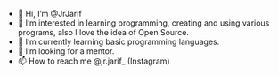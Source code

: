 - 👋 Hi, I’m @JrJarif
- 👀 I’m interested in learning programming, creating and using various programs, also I love the idea of Open Source.
- 🌱 I’m currently learning basic programming languages. 
- 💞️ I’m looking for a mentor. 
- 📫 How to reach me @jr.jarif_ (Instagram)

<!---
JrJarif/JrJarif is a ✨ special ✨ repository because its `README.md` (this file) appears on your GitHub profile.
You can click the Preview link to take a look at your changes.
--->
